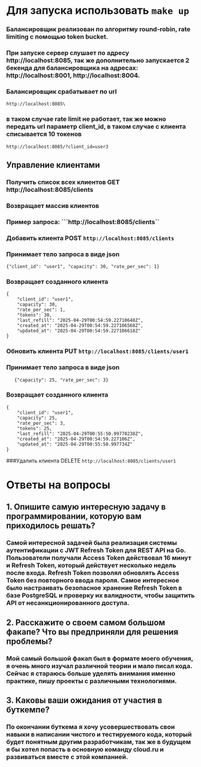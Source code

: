 # Для запуска использовать ```make up```
### Балансировщик реализован по алгоритму round-robin, rate limiting с помощью token bucket.
### При запуске сервер слушает по адресу http://localhost:8085, так же дополнительно запускается 2 бекенда для балансировщика на адресах: http://localhost:8001, http://localhost:8004.
### Балансировщик срабатывает по url 
```http://localhost:8085\``` 
### в таком случае rate limit не работает, так же можно передать url параметр client_id, в таком случае с клиента списывается 10 токенов
```http://localhost:8085/?client_id=user3``` 


## Управление клиентами
### Получить список всех клиентов GET http://localhost:8085/clients
### Возвращает массив клиентов
### Пример запроса: ```http://localhost:8085/clients``


### Добавить клиента POST ```http://localhost:8085/clients```
### Принимает тело запроса в виде json
```
{"client_id": "user1", "capacity": 30, "rate_per_sec": 1}
```
### Возвращает созданного клиента
```
{
    "client_id": "user1",
    "capacity": 30,
    "rate_per_sec": 1,
    "tokens": 30,
    "last_refill": "2025-04-29T00:54:59.22710648Z",
    "created_at": "2025-04-29T00:54:59.227106568Z",
    "updated_at": "2025-04-29T00:54:59.227106618Z"
}
```

### Обновить клиента PUT ```http://localhost:8085/clients/user1```
### Принимает тело запроса в виде json
```
   {"capacity": 25, "rate_per_sec": 3}
```
### Возвращает созданного клиента
```
{
    "client_id": "user1",
    "capacity": 25,
    "rate_per_sec": 3,
    "tokens": 25,
    "last_refill": "2025-04-29T00:55:50.99770238Z",
    "created_at": "2025-04-29T00:54:59.227106Z",
    "updated_at": "2025-04-29T00:55:50.997734Z"
}
```
###Удалить клиента DELETE ```http://localhost:8085/clients/user1```

# Ответы на вопросы
## 1. Опишите самую интересную задачу в программировании, которую вам приходилось решать?
###   Самой интересной задачей была реализация системы аутентификации с JWT Refresh Token для REST API на Go. Пользователи получали Access Token действовал 16 минут и Refresh Token, который действует несколько недель после входа. Refresh Token позволял обновлять Access Token без повторного ввода пароля. Самое интересное было настраивать безопасное хранение Refresh Token в базе PostgreSQL и проверку их валидности, чтобы защитить API от несанкционированного доступа.
## 2. Расскажите о своем самом большом факапе? Что вы предприняли для решения проблемы?
### Мой самый большой факап был в формате моего обучения, я очень много изучал различной теории и мало писал кода. Сейчас я стараюсь больше уделять внимания именно практике, пишу проекты с различными технологиями.  
## 3. Каковы ваши ожидания от участия в буткемпе?
### По окончании буткема я хочу усовершествовать свои навыки в написании чистого и тестируемого кода, который будет понятным другим разработчикам, так же в будущем я бы хотел попасть в основную команду cloud.ru и развиваться вместе с этой компанией.
